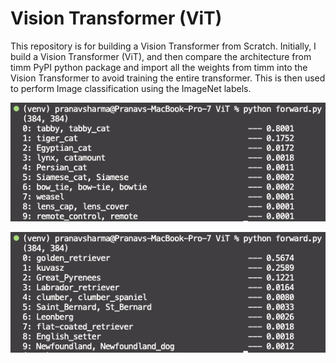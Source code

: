 # Vision Transformer (ViT)

This repository is for building a Vision Transformer from Scratch. Initially, I build a Vision Transformer (ViT), and then compare the architecture from timm PyPI python package and import all the weights from timm into the Vision Transformer to avoid training the entire transformer. This is then used to perform Image classification using the ImageNet labels.

![My Image](Result/cat_result.png)

![My Image](Result/dog_result.png)
